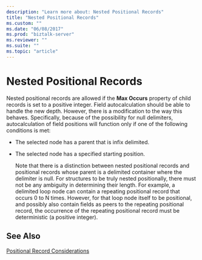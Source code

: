 ```yaml
---
description: "Learn more about: Nested Positional Records"
title: "Nested Positional Records"
ms.custom: ""
ms.date: "06/08/2017"
ms.prod: "biztalk-server"
ms.reviewer: ""
ms.suite: ""
ms.topic: "article"
---
```

# Nested Positional Records
Nested positional records are allowed if the **Max Occurs** property of child records is set to a positive integer. Field autocalculation should be able to handle the new depth. However, there is a modification to the way this behaves. Specifically, because of the possibility for null delimiters, autocalculation of field positions will function only if one of the following conditions is met:  
  
- The selected node has a parent that is infix delimited.  
  
- The selected node has a specified starting position.  
  
  Note that there is a distinction between nested positional records and positional records whose parent is a delimited container where the delimiter is null. For structures to be truly nested positionally, there must not be any ambiguity in determining their length. For example, a delimited loop node can contain a repeating positional record that occurs 0 to N times. However, for that loop node itself to be positional, and possibly also contain fields as peers to the repeating positional record, the occurrence of the repeating positional record must be deterministic (a positive integer).  
  
## See Also  
 [Positional Record Considerations](../core/positional-record-considerations.md)
